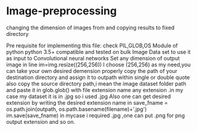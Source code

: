 # Image-preprocessing
changing the dimension of images from and copying results to fixed directory

Pre requisite for implementing this file:
check PIL,GLOB,OS Module of python
python 3.5+ compatible and tested on bulk Image Data set to use it as input to Convolutional neural networks
Set any dimension of output image in line im=img.resize((256,256)) I choose (256,256) as my need,you can take your own desired demension
properly copy the path of your destination directory and assign it to outpath within single or double quote
also copy the source directory path,i mean the image dataset folder path and paste it in glob.glob() with file extension name
any extension .in my case my dataset it is in .jpg so i used .jpg
Also one can get desired extension by writing the desired extension name in 
save_fname = os.path.join(outpath, os.path.basename(filename)+'.jpg')
    im.save(save_fname)
 in mycase i required .jpg ,one can put .png for png output extension and so on.
 
